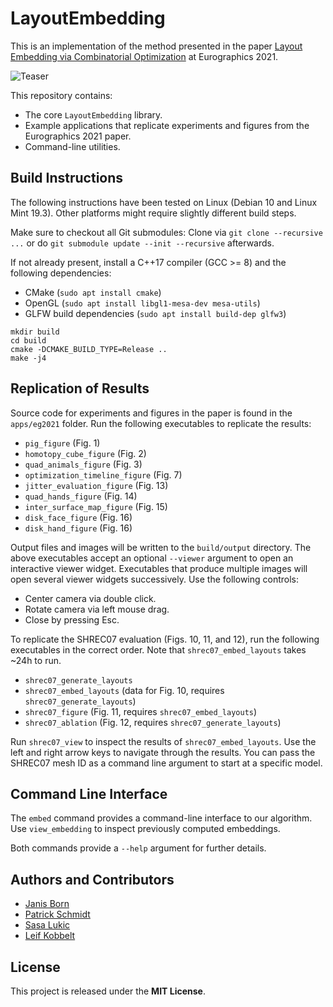 # LayoutEmbedding

This is an implementation of the method presented in the paper [Layout Embedding via Combinatorial Optimization](https://www.graphics.rwth-aachen.de/publication/03329/) at Eurographics 2021.

![Teaser](teaser.png)

This repository contains:
* The core `LayoutEmbedding` library.
* Example applications that replicate experiments and figures from the Eurographics 2021 paper.
* Command-line utilities.

## Build Instructions

The following instructions have been tested on Linux (Debian 10 and Linux Mint 19.3).
Other platforms might require slightly different build steps.

Make sure to checkout all Git submodules:
Clone via `git clone --recursive ...`
or do `git submodule update --init --recursive` afterwards.

If not already present, install a C++17 compiler (GCC >= 8) and the following dependencies:
* CMake (`sudo apt install cmake`)
* OpenGL (`sudo apt install libgl1-mesa-dev mesa-utils`)
* GLFW build dependencies (`sudo apt install build-dep glfw3`)

```
mkdir build
cd build
cmake -DCMAKE_BUILD_TYPE=Release ..
make -j4
```

## Replication of Results

Source code for experiments and figures in the paper is found in the `apps/eg2021` folder.
Run the following executables to replicate the results:

* `pig_figure` (Fig. 1)
* `homotopy_cube_figure` (Fig. 2)
* `quad_animals_figure` (Fig. 3)
* `optimization_timeline_figure` (Fig. 7)
* `jitter_evaluation_figure` (Fig. 13)
* `quad_hands_figure` (Fig. 14)
* `inter_surface_map_figure` (Fig. 15)
* `disk_face_figure` (Fig. 16)
* `disk_hand_figure` (Fig. 16)

Output files and images will be written to the `build/output` directory.
The above executables accept an optional `--viewer` argument to open an interactive viewer widget.
Executables that produce multiple images will open several viewer widgets successively.
Use the following controls:
* Center camera via double click.
* Rotate camera via left mouse drag.
* Close by pressing Esc.

To replicate the SHREC07 evaluation (Figs. 10, 11, and 12), run the following executables in the correct order.
Note that `shrec07_embed_layouts` takes ~24h to run.

* `shrec07_generate_layouts`
* `shrec07_embed_layouts` (data for Fig. 10, requires `shrec07_generate_layouts`)
* `shrec07_figure` (Fig. 11, requires `shrec07_embed_layouts`)
* `shrec07_ablation` (Fig. 12, requires `shrec07_generate_layouts`)

Run `shrec07_view` to inspect the results of `shrec07_embed_layouts`.
Use the left and right arrow keys to navigate through the results.
You can pass the SHREC07 mesh ID as a command line argument to start at a specific model.

## Command Line Interface

The `embed` command provides a command-line interface to our algorithm.
Use `view_embedding` to inspect previously computed embeddings.

Both commands provide a `--help` argument for further details.

## Authors and Contributors

* [Janis Born](https://www.graphics.rwth-aachen.de/person/97/)
* [Patrick Schmidt](https://www.graphics.rwth-aachen.de/person/232/)
* [Sasa Lukic](https://www.graphics.rwth-aachen.de/person/300/)
* [Leif Kobbelt](https://www.graphics.rwth-aachen.de/person/3/)

## License

This project is released under the **MIT License**.
